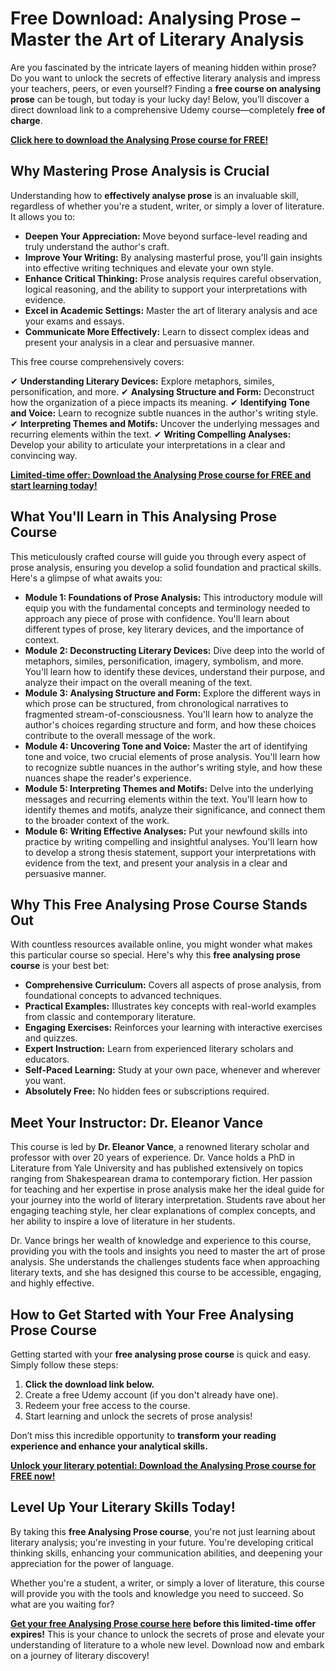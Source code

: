 # Free Download: Analysing Prose – Master the Art of Literary Analysis

Are you fascinated by the intricate layers of meaning hidden within prose? Do you want to unlock the secrets of effective literary analysis and impress your teachers, peers, or even yourself? Finding a **free course on analysing prose** can be tough, but today is your lucky day! Below, you’ll discover a direct download link to a comprehensive Udemy course—completely **free of charge**.

[**Click here to download the Analysing Prose course for FREE!**](https://udemywork.com/analysing-prose)

## Why Mastering Prose Analysis is Crucial

Understanding how to **effectively analyse prose** is an invaluable skill, regardless of whether you're a student, writer, or simply a lover of literature. It allows you to:

*   **Deepen Your Appreciation:** Move beyond surface-level reading and truly understand the author's craft.
*   **Improve Your Writing:** By analysing masterful prose, you'll gain insights into effective writing techniques and elevate your own style.
*   **Enhance Critical Thinking:** Prose analysis requires careful observation, logical reasoning, and the ability to support your interpretations with evidence.
*   **Excel in Academic Settings:** Master the art of literary analysis and ace your exams and essays.
*   **Communicate More Effectively:** Learn to dissect complex ideas and present your analysis in a clear and persuasive manner.

This free course comprehensively covers:

✔ **Understanding Literary Devices:** Explore metaphors, similes, personification, and more.
✔ **Analysing Structure and Form:** Deconstruct how the organization of a piece impacts its meaning.
✔ **Identifying Tone and Voice:** Learn to recognize subtle nuances in the author's writing style.
✔ **Interpreting Themes and Motifs:** Uncover the underlying messages and recurring elements within the text.
✔ **Writing Compelling Analyses:** Develop your ability to articulate your interpretations in a clear and convincing way.

[**Limited-time offer: Download the Analysing Prose course for FREE and start learning today!**](https://udemywork.com/analysing-prose)

## What You'll Learn in This Analysing Prose Course

This meticulously crafted course will guide you through every aspect of prose analysis, ensuring you develop a solid foundation and practical skills. Here's a glimpse of what awaits you:

*   **Module 1: Foundations of Prose Analysis:** This introductory module will equip you with the fundamental concepts and terminology needed to approach any piece of prose with confidence. You'll learn about different types of prose, key literary devices, and the importance of context.
*   **Module 2: Deconstructing Literary Devices:** Dive deep into the world of metaphors, similes, personification, imagery, symbolism, and more. You'll learn how to identify these devices, understand their purpose, and analyze their impact on the overall meaning of the text.
*   **Module 3: Analysing Structure and Form:** Explore the different ways in which prose can be structured, from chronological narratives to fragmented stream-of-consciousness. You'll learn how to analyze the author's choices regarding structure and form, and how these choices contribute to the overall message of the work.
*   **Module 4: Uncovering Tone and Voice:** Master the art of identifying tone and voice, two crucial elements of prose analysis. You'll learn how to recognize subtle nuances in the author's writing style, and how these nuances shape the reader's experience.
*   **Module 5: Interpreting Themes and Motifs:** Delve into the underlying messages and recurring elements within the text. You'll learn how to identify themes and motifs, analyze their significance, and connect them to the broader context of the work.
*   **Module 6: Writing Effective Analyses:** Put your newfound skills into practice by writing compelling and insightful analyses. You'll learn how to develop a strong thesis statement, support your interpretations with evidence from the text, and present your analysis in a clear and persuasive manner.

## Why This Free Analysing Prose Course Stands Out

With countless resources available online, you might wonder what makes this particular course so special. Here's why this **free analysing prose course** is your best bet:

*   **Comprehensive Curriculum:** Covers all aspects of prose analysis, from foundational concepts to advanced techniques.
*   **Practical Examples:** Illustrates key concepts with real-world examples from classic and contemporary literature.
*   **Engaging Exercises:** Reinforces your learning with interactive exercises and quizzes.
*   **Expert Instruction:** Learn from experienced literary scholars and educators.
*   **Self-Paced Learning:** Study at your own pace, whenever and wherever you want.
*   **Absolutely Free:** No hidden fees or subscriptions required.

## Meet Your Instructor: Dr. Eleanor Vance

This course is led by **Dr. Eleanor Vance**, a renowned literary scholar and professor with over 20 years of experience. Dr. Vance holds a PhD in Literature from Yale University and has published extensively on topics ranging from Shakespearean drama to contemporary fiction. Her passion for teaching and her expertise in prose analysis make her the ideal guide for your journey into the world of literary interpretation. Students rave about her engaging teaching style, her clear explanations of complex concepts, and her ability to inspire a love of literature in her students.

Dr. Vance brings her wealth of knowledge and experience to this course, providing you with the tools and insights you need to master the art of prose analysis. She understands the challenges students face when approaching literary texts, and she has designed this course to be accessible, engaging, and highly effective.

## How to Get Started with Your Free Analysing Prose Course

Getting started with your **free analysing prose course** is quick and easy. Simply follow these steps:

1.  **Click the download link below.**
2.  Create a free Udemy account (if you don't already have one).
3.  Redeem your free access to the course.
4.  Start learning and unlock the secrets of prose analysis!

Don’t miss this incredible opportunity to **transform your reading experience and enhance your analytical skills.**

[**Unlock your literary potential: Download the Analysing Prose course for FREE now!**](https://udemywork.com/analysing-prose)

## Level Up Your Literary Skills Today!

By taking this **free Analysing Prose course**, you're not just learning about literary analysis; you're investing in your future. You're developing critical thinking skills, enhancing your communication abilities, and deepening your appreciation for the power of language.

Whether you're a student, a writer, or simply a lover of literature, this course will provide you with the tools and knowledge you need to succeed. So what are you waiting for?

**[Get your free Analysing Prose course here](https://udemywork.com/analysing-prose) before this limited-time offer expires!** This is your chance to unlock the secrets of prose and elevate your understanding of literature to a whole new level. Download now and embark on a journey of literary discovery!

